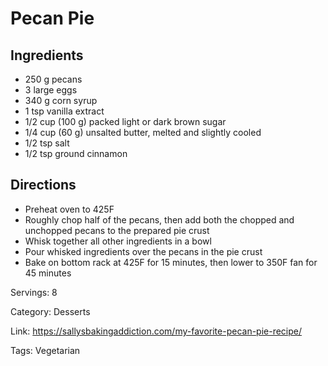# Pecan Pie

## Ingredients

- 250 g pecans
- 3 large eggs
- 340 g corn syrup
- 1 tsp vanilla extract
- 1/2 cup (100 g) packed light or dark brown sugar
- 1/4 cup (60 g) unsalted butter, melted and slightly cooled
- 1/2 tsp salt
- 1/2 tsp ground cinnamon

## Directions

- Preheat oven to 425F
- Roughly chop half of the pecans, then add both the chopped and unchopped pecans to the prepared pie crust
- Whisk together all other ingredients in a bowl
- Pour whisked ingredients over the pecans in the pie crust
- Bake on bottom rack at 425F for 15 minutes, then lower to 350F fan for 45 minutes

Servings: 8

Category: Desserts

Link: https://sallysbakingaddiction.com/my-favorite-pecan-pie-recipe/

Tags: Vegetarian

